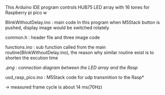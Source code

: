 This Arduino IDE program controls HUB75 LED array with 16 tones for Raspberry pi pico w

BlinkWithoutDelay.ino : main code 
 In this program when M5Stack button is pushed, display image would be switched rotately

common.h : header file and three image code

functions.ino : sub function called from the main routine(BlinkWithoutDelay.ino), the reason why similar routine exist is to shorten the excution time

*.png : connection diagram between the LED array and the Rasp*

usd_rasp_pico.ino : M5Stack code for udp transmition to the Rasp* 

-> measured frame cycle is about 14 ms(70Hz)
